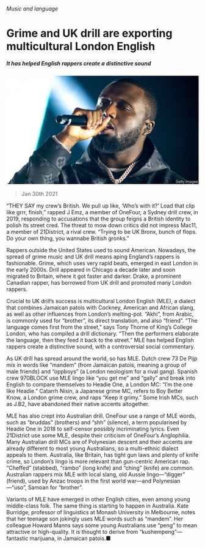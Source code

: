 ###### Music and language

# Grime and UK drill are exporting multicultural London English 

##### It has helped English rappers create a distinctive sound 

![image](images/20210130_brp501.jpg) 

> Jan 30th 2021 


“THEY SAY my crew’s British. We pull up like, ‘Who’s with it?’ Load that clip like grrr, finish,” rapped J Emz, a member of OneFour, a Sydney drill crew, in 2019, responding to accusations that the group feigns a British identity to polish its street cred. The threat to mow down critics did not impress Mac11, a member of 21District, a rival crew. “Trying to be UK Bronx, bunch of flops. Do your own thing, you wannabe British gronks.”


Rappers outside the United States used to sound American. Nowadays, the spread of grime music and UK drill means aping England’s rappers is fashionable. Grime, which uses very rapid beats, emerged in east London in the early 2000s. Drill appeared in Chicago a decade later and soon migrated to Britain, where it got faster and darker. Drake, a prominent Canadian rapper, has borrowed from UK drill and promoted many London rappers.



Crucial to UK drill’s success is multicultural London English (MLE), a dialect that combines Jamaican patois with Cockney, American and African slang, as well as other influences from London’s melting-pot. “Akhi”, from Arabic, is commonly used for “brother”, its direct translation, and also “friend”. “The language comes first from the street,” says Tony Thorne of King’s College London, who has compiled a drill dictionary. “Then the performers elaborate the language, then they feed it back to the street.” MLE has helped English rappers create a distinctive sound, with a controversial social commentary.


As UK drill has spread around the world, so has MLE. Dutch crew 73 De Pijp mix in words like “mandem” (from Jamaican patois, meaning a group of male friends) and “oppboys” (a London neologism for a rival gang). Spanish crew 970BLOCK use MLE lingo like “you get me” and “gally” and break into English to compare themselves to Headie One, a London MC: “I’m the one like Headie.” Catarrh Nisin, a Japanese grime MC, refers to Boy Better Know, a London grime crew, and raps “Keep it grimy.” Some Irish MCs, such as J.B2, have abandoned their native accents altogether.


MLE has also crept into Australian drill. OneFour use a range of MLE words, such as “bruddas” (brothers) and “shh” (silence), a term popularised by Headie One in 2018 to self-censor possibly incriminating lyrics. Even 21District use some MLE, despite their criticism of OneFour’s Anglophilia. Many Australian drill MCs are of Polynesian descent and their accents are already different to most young Australians, so a multi-ethnic dialect appeals to them. Australia, like Britain, has tight gun laws and plenty of knife crime, so London’s lingo is more relevant than gun-centric American rap. “Cheffed” (stabbed), “rambo” (long knife) and “ching” (knife) are common. Australian rappers mix MLE with local slang, old Aussie lingo—“digger” (friend), used by Anzac troops in the first world war—and Polynesian—“uso”, Samoan for “brother”.


Variants of MLE have emerged in other English cities, even among young middle-class folk. The same thing is starting to happen in Australia. Kate Burridge, professor of linguistics at Monash University in Melbourne, notes that her teenage son jokingly uses MLE words such as “mandem”. Her colleague Howard Manns says some young Australians use “peng” to mean attractive or high-quality. It is thought to derive from “kushempeng”—fantastic marijuana, in Jamaican patois.■

